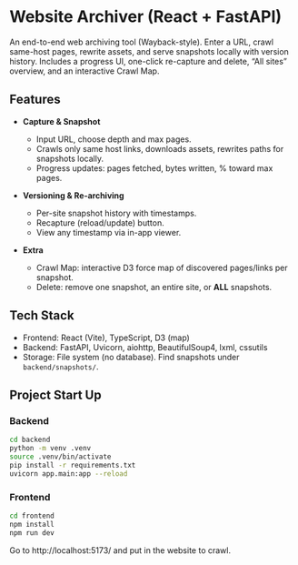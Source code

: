 # Website Archiver (React + FastAPI)

An end-to-end web archiving tool (Wayback-style). Enter a URL, crawl same-host pages, rewrite assets, and serve snapshots locally with version history. Includes a progress UI, one-click re-capture and delete, “All sites” overview, and an interactive Crawl Map.

## Features

- **Capture & Snapshot**
  - Input URL, choose depth and max pages.
  - Crawls only same host links, downloads assets, rewrites paths for snapshots locally.
  - Progress updates: pages fetched, bytes written, % toward max pages.

- **Versioning & Re-archiving**
  - Per-site snapshot history with timestamps.
  - Recapture (reload/update) button.
  - View any timestamp via in-app viewer.

- **Extra**
  - Crawl Map: interactive D3 force map of discovered pages/links per snapshot.
  - Delete: remove one snapshot, an entire site, or **ALL** snapshots.


## Tech Stack

- Frontend: React (Vite), TypeScript, D3 (map)
- Backend: FastAPI, Uvicorn, aiohttp, BeautifulSoup4, lxml, cssutils
- Storage: File system (no database). Find snapshots under `backend/snapshots/`.


## Project Start Up

### Backend
```bash
cd backend
python -m venv .venv
source .venv/bin/activate
pip install -r requirements.txt
uvicorn app.main:app --reload
```

### Frontend
```bash
cd frontend
npm install
npm run dev
```

Go to http://localhost:5173/ and put in the website to crawl.
